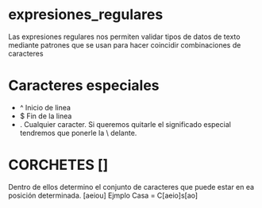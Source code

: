 # expresiones_regulares
Las expresiones regulares nos permiten validar tipos de datos de texto mediante patrones que se usan para hacer coincidir combinaciones de caracteres

# Caracteres especiales
  - ^ Inicio de linea
  - $ Fin de la linea
  - . Cualquier caracter. Si queremos quitarle el significado especial tendremos que ponerle la \ delante.
# CORCHETES []
Dentro de ellos determino el conjunto de caracteres que puede estar en ea posición determinada. [aeiou] Ejmplo Casa = C[aeio]s[ao]
